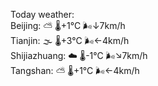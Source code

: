 Today weather:  
Beijing: ⛅️  🌡️+1°C 🌬️↓7km/h  
Tianjin: 🌫  🌡️+3°C 🌬️←4km/h  
Shijiazhuang: ☁️   🌡️-1°C 🌬️↘7km/h  
Tangshan: ⛅️  🌡️+1°C 🌬️←4km/h  
